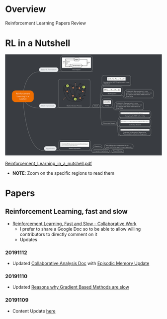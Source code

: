 
# Overview 

Reinforcement Learning Papers Review

# RL in a Nutshell 

[![RL_in_a_nutshell.png](RL_in_a_nutshell.png)](Reinforcement_Learning_in_a_nutshell.pdf)

[Reinforcement_Learning_in_a_nutshell.pdf](Reinforcement_Learning_in_a_nutshell.pdf)
- **NOTE**: Zoom on the specific regions to read them

# Papers 

## Reinforcement Learning, fast and slow 

- [Reinforcement Learning, Fast and Slow - Collaborative Work](https://docs.google.com/document/d/18-EXd6uKowrT3wiTzR6ZUk6CbP6DRyokLYaRlXu97Q0/edit?usp=sharing)
  - I prefer to share a Google Doc so to be able to allow willing contributors to directly comment on it 
  - Updates 
  
### 20191112 

- Updated [Collaborative Analysis Doc](https://docs.google.com/document/d/18-EXd6uKowrT3wiTzR6ZUk6CbP6DRyokLYaRlXu97Q0/edit?usp=sharing) with [Episodic Memory Update](https://docs.google.com/document/d/18-EXd6uKowrT3wiTzR6ZUk6CbP6DRyokLYaRlXu97Q0/edit#bookmark=id.l7vex12jksyu)
 
### 20191110 

- Updated [Reasons why Gradient Based Methods are slow](https://github.com/NicolaBernini/PapersAnalysis/issues/20#issuecomment-501283824)



### 20191109 

- Content Update [here](https://github.com/NicolaBernini/PapersAnalysis/issues/20#issuecomment-501279383)



